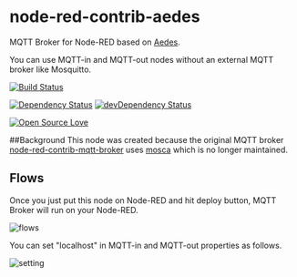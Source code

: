 # node-red-contrib-aedes
MQTT Broker for Node-RED based on [Aedes](https://github.com/moscajs/aedes).

You can use MQTT-in and MQTT-out nodes without an external MQTT broker like Mosquitto.


[![Build Status](https://travis-ci.org/martin-doyle/node-red-contrib-mosca.svg?branch=master)](https://travis-ci.org/martin-doyle/node-red-contrib-mosca)

[![Dependency Status](https://david-dm.org/martin-doyle/node-red-contrib-mosca.svg)](https://david-dm.org/martin-doyle/node-red-contrib-mosca)
[![devDependency Status](https://david-dm.org/martin-doyle/node-red-contrib-mosca/dev-status.svg)](https://david-dm.org/martin-doyle/node-red-contrib-mosca#info=devDependencies)

[![Open Source Love](https://badges.frapsoft.com/os/mit/mit.svg?v=102)](https://github.com/ellerbrock/open-source-badge/)

##Background
This node was created because the original MQTT broker [node-red-contrib-mqtt-broker](https://github.com/zuhito/node-red-contrib-mqtt-broker) uses [mosca](https://github.com/moscajs/mosca) which is no longer maintained.
## Flows
Once you just put this node on Node-RED and hit deploy button, MQTT Broker will run on your Node-RED.

![flows](https://raw.githubusercontent.com/zuhito/node-red-contrib-mqtt-broker/master/flows.png)

You can set "localhost" in MQTT-in and MQTT-out properties as follows.

![setting](https://raw.githubusercontent.com/zuhito/node-red-contrib-mqtt-broker/master/setting.png)

